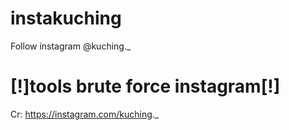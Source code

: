 # instakuching
Follow instagram @kuching._

# [!]tools brute force instagram[!]
Cr: https://instagram.com/kuching._
